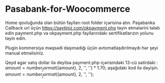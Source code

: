# Pasabank-for-Woocommerce
Home qovluğunda olan bütün faylları root folder içərisinə atın. Paşabanka Callback url üçün https://saytiniz.com/okpayment.php təyin etmələrini tələb edin
payment.php və okpayment.php fayllarındakı sertifikatlarızın yolunu təyin edin.

Plugin kommersiya məqsədi daşımadığı üçün avtomatlaşdırılmayıb hər şeyi manual etməlisiniz. 

Qeyd 
əgər satış dollar ilə deyilsə payment.php içərisindəki 13-cü sətirdəki : 
$amount = number_format(($amount), 2, '', '') * 1.70; 
aşağıdakı kod ilə dəyişin.
$amount = number_format(($amount), 2, '', ''); 
